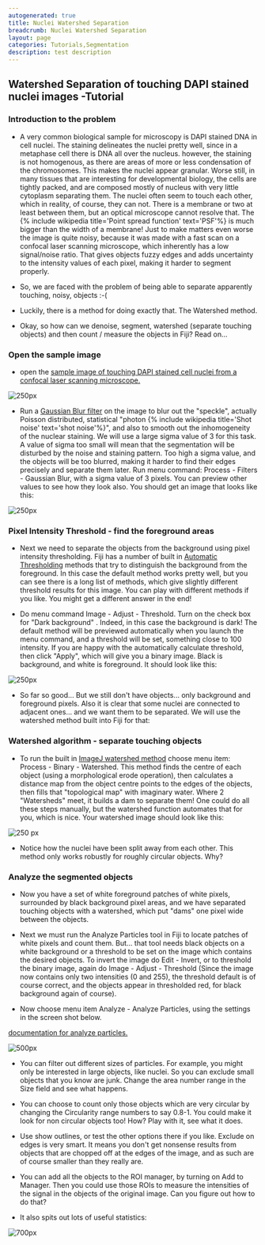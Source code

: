 ```yaml
---
autogenerated: true
title: Nuclei Watershed Separation
breadcrumb: Nuclei Watershed Separation
layout: page
categories: Tutorials,Segmentation
description: test description
---
```


Watershed Separation of touching DAPI stained nuclei images -Tutorial
---------------------------------------------------------------------

### Introduction to the problem

-   A very common biological sample for microscopy is DAPI stained DNA in cell nuclei. The staining delineates the nuclei pretty well, since in a metaphase cell there is DNA all over the nucleus. however, the staining is not homogenous, as there are areas of more or less condensation of the chromosomes. This makes the nuclei appear granular. Worse still, in many tissues that are interesting for developmental biology, the cells are tightly packed, and are composed mostly of nucleus with very little cytoplasm separating them. The nuclei often seem to touch each other, which in reality, of course, they can not. There is a membrane or two at least between them, but an optical microscope cannot resolve that. The {% include wikipedia title='Point spread function' text='PSF'%} is much bigger than the width of a membrane! Just to make matters even worse the image is quite noisy, because it was made with a fast scan on a confocal laser scanning microscope, which inherently has a low signal/noise ratio. That gives objects fuzzy edges and adds uncertainty to the intensity values of each pixel, making it harder to segment properly.

<!-- -->

-   So, we are faced with the problem of being able to separate apparently touching, noisy, objects :-(

<!-- -->

-   Luckily, there is a method for doing exactly that. The Watershed method.

<!-- -->

-   Okay, so how can we denoise, segment, watershed (separate touching objects) and then count / measure the objects in Fiji? Read on...

### Open the sample image

-   open the [sample image of touching DAPI stained cell nuclei from a confocal laser scanning microscope.](Media_NucleiDAPIconfocal.png)

![ 250px](/media/NucleiDAPIconfocal.png " 250px")

-   Run a [Gaussian Blur filter](http://imagejdocu.tudor.lu/doku.php?id=gui:process:filters) on the image to blur out the "speckle", actually Poisson distributed, statistical "photon {% include wikipedia title='Shot noise' text='shot noise'%}", and also to smooth out the inhomogeneity of the nuclear staining. We will use a large sigma value of 3 for this task. A value of sigma too small will mean that the segmentation will be disturbed by the noise and staining pattern. Too high a sigma value, and the objects will be too blurred, making it harder to find their edges precisely and separate them later. Run menu command: Process - Filters - Gaussian Blur, with a sigma value of 3 pixels. You can preview other values to see how they look also. You should get an image that looks like this:

![ 250px](/media/NucleiDAPIconfocalGauss3pxSigma.png " 250px")

### Pixel Intensity Threshold - find the foreground areas

-   Next we need to separate the objects from the background using pixel intensity thresholding. Fiji has a number of built in [Automatic Thresholding](Auto_Threshold) methods that try to distinguish the background from the foreground. In this case the default method works pretty well, but you can see there is a long list of methods, which give slightly different threshold results for this image. You can play with different methods if you like. You might get a different answer in the end!

<!-- -->

-   Do menu command Image - Adjust - Threshold. Turn on the check box for "Dark background" . Indeed, in this case the background is dark! The default method will be previewed automatically when you launch the menu command, and a threshold will be set, something close to 100 intensity. If you are happy with the automatically calculate threshold, then click "Apply", which will give you a binary image. Black is background, and white is foreground. It should look like this:

![ 250px](/media/NucleiDAPIconfocalAutoDefaultThresh.png " 250px")

-   So far so good... But we still don't have objects... only background and foreground pixels. Also it is clear that some nuclei are connected to adjacent ones... and we want them to be separated. We will use the watershed method built into Fiji for that:

### Watershed algorithm - separate touching objects

-   To run the built in [ImageJ watershed method](https://imagej.net/docs/menus/process.html#watershed) choose menu item: Process - Binary - Watershed. This method finds the centre of each object (using a morphological erode operation), then calculates a distance map from the object centre points to the edges of the objects, then fills that "topological map" with imaginary water. Where 2 "Watersheds" meet, it builds a dam to separate them! One could do all these steps manually, but the watershed function automates that for you, which is nice. Your watershed image should look like this:

![ 250 px](/media/NucleiDAPIconfocalWatershed.png " 250 px")

-   Notice how the nuclei have been split away from each other. This method only works robustly for roughly circular objects. Why?

### Analyze the segmented objects

-   Now you have a set of white foreground patches of white pixels, surrounded by black background pixel areas, and we have separated touching objects with a watershed, which put "dams" one pixel wide between the objects.

<!-- -->

-   Next we must run the Analyze Particles tool in Fiji to locate patches of white pixels and count them. But... that tool needs black objects on a white background or a threshold to be set on the image which contains the desired objects. To invert the image do Edit - Invert, or to threshold the binary image, again do Image - Adjust - Threshold (Since the image now contains only two intensities (0 and 255), the threshold default is of course correct, and the objects appear in thresholded red, for black background again of course).

<!-- -->

-   Now choose menu item Analyze - Analyze Particles, using the settings in the screen shot below.

[documentation for analyze particles.](http://imagejdocu.tudor.lu/doku.php?id=gui:analyze:analyze_particles)

![ 500px](/media/NulceiDAPIconfocalAnalyzeParticles.png " 500px")

-   You can filter out different sizes of particles. For example, you might only be interested in large objects, like nuclei. So you can exclude small objects that you know are junk. Change the area number range in the Size field and see what happens.

<!-- -->

-   You can choose to count only those objects which are very circular by changing the Circularity range numbers to say 0.8-1. You could make it look for non circular objects too! How? Play with it, see what it does.

<!-- -->

-   Use show outlines, or test the other options there if you like. Exclude on edges is very smart. It means you don't get nonsense results from objects that are chopped off at the edges of the image, and as such are of course smaller than they really are.

<!-- -->

-   You can add all the objects to the ROI manager, by turning on Add to Manager. Then you could use those ROIs to measure the intensities of the signal in the objects of the original image. Can you figure out how to do that?

<!-- -->

-   It also spits out lots of useful statistics:

![ 700px](/media/NulceiDAPIconfocalSegmentationResults.png " 700px")

 
